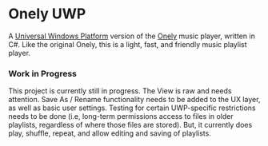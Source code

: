 # Onely UWP

A [Universal Windows Platform](https://docs.microsoft.com/en-us/windows/uwp/get-started/universal-application-platform-guide) version of the [Onely](https://github.com/mphonic/onely) music player, written in C#. Like the original Onely, this is a light, fast, and friendly music playlist player.

### Work in Progress

This project is currently still in progress. The View is raw and needs attention. Save As / Rename functionality needs to be added to the UX layer, as well as basic user settings. Testing for certain UWP-specific restrictions needs to be done (i.e, long-term permissions access to files in older playlists, regardless of where those files are stored). But, it currently does play, shuffle, repeat, and allow editing and saving of playlists.
